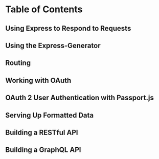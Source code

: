 # Table of Contents

## Using Express to Respond to Requests

## Using the Express-Generator

## Routing

## Working with OAuth

## OAuth 2 User Authentication with Passport.js

## Serving Up Formatted Data

## Building a RESTful API

## Building a GraphQL API
